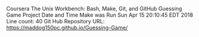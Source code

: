 Coursera The Unix Workbench: Bash, Make, Git, and GitHub Guessing Game Project
Date and Time Make was Run
Sun Apr 15 20:10:45 EDT 2018
Line count:
40
Git Hub Repository URL: https://maddog150pc.github.io/Guessing-Game/
